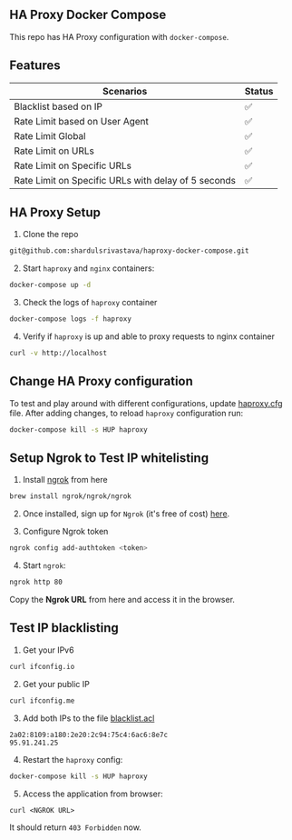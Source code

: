 ## HA Proxy Docker Compose

This repo has HA Proxy configuration with `docker-compose`.


## Features

| Scenarios                                           | Status  |
|-----------------------------------------------------|---------|
| Blacklist based on IP                               | ✅      |
| Rate Limit based on User Agent                      | ✅      |
| Rate Limit Global                                   | ✅      |
| Rate Limit on URLs                                  | ✅      |
| Rate Limit on Specific URLs                         | ✅      |
| Rate Limit on Specific URLs with delay of 5 seconds | ✅      |


## HA Proxy Setup

1. Clone the repo

```bash
git@github.com:shardulsrivastava/haproxy-docker-compose.git
```

2. Start `haproxy` and `nginx` containers:

```bash
docker-compose up -d
```

3. Check the logs of `haproxy` container

```bash
docker-compose logs -f haproxy
```

4. Verify if `haproxy` is up and able to proxy requests to nginx container

```bash
curl -v http://localhost
```

## Change HA Proxy configuration

To test and play around with different configurations, update [haproxy.cfg](haproxy/haproxy.cfg) file. After adding changes, to reload `haproxy` configuration run:

```bash
docker-compose kill -s HUP haproxy
```

## Setup Ngrok to Test IP whitelisting

1. Install [ngrok](https://ngrok.com/download) from here

```bash
brew install ngrok/ngrok/ngrok
```

2. Once installed, sign up for `Ngrok` (it's free of cost) [here](https://dashboard.ngrok.com/).


3. Configure Ngrok token

```bash
ngrok config add-authtoken <token>
```

4. Start `ngrok`:

```bash
ngrok http 80
```

Copy the **Ngrok URL** from here and access it in the browser.

## Test IP blacklisting

1. Get your IPv6

```bash
curl ifconfig.io
```

2. Get your public IP

```bash
curl ifconfig.me
```

3. Add both IPs to the file [blacklist.acl](haproxy/blacklist.acl)

```
2a02:8109:a180:2e20:2c94:75c4:6ac6:8e7c
95.91.241.25
```

4. Restart the `haproxy` config:

```bash
docker-compose kill -s HUP haproxy
```

5. Access the application from browser:

```
curl <NGROK URL>
```

It should return `403 Forbidden` now.


